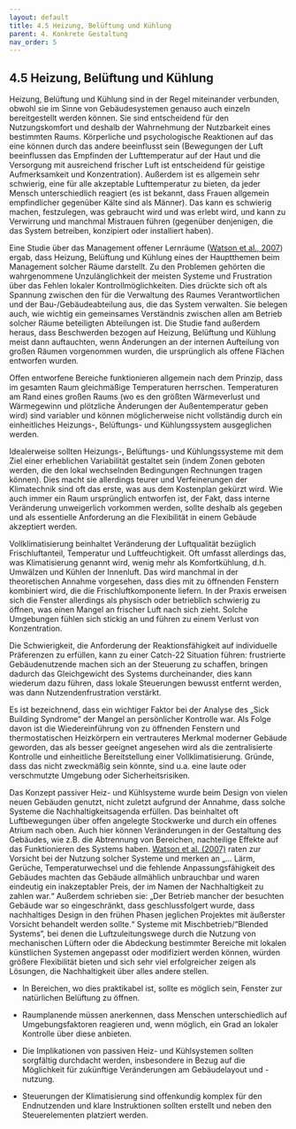 ```yaml
---
layout: default
title: 4.5 Heizung, Belüftung und Kühlung
parent: 4. Konkrete Gestaltung
nav_order: 5
---
```

## 4.5 Heizung, Belüftung und Kühlung

Heizung, Belüftung und Kühlung sind in der Regel miteinander verbunden,
obwohl sie im Sinne von Gebäudesystemen genauso auch einzeln
bereitgestellt werden können. Sie sind entscheidend für den
Nutzungskomfort und deshalb der Wahrnehmung der Nutzbarkeit eines
bestimmten Raums. Körperliche und psychologische Reaktionen auf das eine
können durch das andere beeinflusst sein (Bewegungen der Luft
beeinflussen das Empfinden der Lufttemperatur auf der Haut und die
Versorgung mit ausreichend frischer Luft ist entscheidend für geistige
Aufmerksamkeit und Konzentration). Außerdem ist es allgemein sehr
schwierig, eine für alle akzeptable Lufttemperatur zu bieten, da jeder
Mensch unterschiedlich reagiert (es ist bekannt, dass Frauen allgemein
empfindlicher gegenüber Kälte sind als Männer). Das kann es schwierig
machen, festzulegen, was gebraucht wird und was erlebt wird, und kann zu
Verwirrung und manchmal Mistrauen führen (gegenüber denjenigen, die das
System betreiben, konzipiert oder installiert haben).

Eine Studie über das Management offener Lernräume ([Watson et al., 2007](../11_Referenzen.md))
ergab, dass Heizung, Belüftung und Kühlung eines der Hauptthemen beim
Management solcher Räume darstellt. Zu den Problemen gehörten die
wahrgenommene Unzulänglichkeit der meisten Systeme und Frustration über
das Fehlen lokaler Kontrollmöglichkeiten. Dies drückte sich oft als
Spannung zwischen den für die Verwaltung des Raumes Verantwortlichen und der
Bau-/Gebäudeabteilung aus, die das System verwalten. Sie belegen auch, wie wichtig
ein gemeinsames Verständnis zwischen allen am Betrieb solcher Räume beteiligten
Abteilungen ist. Die Studie
fand außerdem heraus, dass Beschwerden bezogen auf Heizung, Belüftung
und Kühlung meist dann auftauchten, wenn Änderungen an der internen
Aufteilung von großen Räumen vorgenommen wurden, die ursprünglich als
offene Flächen entworfen wurden.

Offen entworfene Bereiche funktionieren allgemein nach dem Prinzip, dass
im gesamten Raum gleichmäßige Temperaturen herrschen. Temperaturen am
Rand eines großen Raums (wo es den größten Wärmeverlust und Wärmegewinn
und plötzliche Änderungen der Außentemperatur geben wird) sind variabler
und können möglicherweise nicht vollständig durch ein einheitliches
Heizungs-, Belüftungs- und Kühlungssystem ausgeglichen werden.

Idealerweise sollten Heizungs-, Belüftungs- und Kühlungssysteme mit dem
Ziel einer erheblichen Variabilität gestaltet sein (indem Zonen geboten
werden, die den lokal wechselnden Bedingungen Rechnungen tragen können).
Dies macht sie allerdings teurer und Verfeinerungen der Klimatechnik
sind oft das erste, was aus dem Kostenplan gekürzt wird. Wie auch immer
ein Raum ursprünglich entworfen ist, der Fakt, dass interne Veränderung
unweigerlich vorkommen werden, sollte deshalb als gegeben und als
essentielle Anforderung an die Flexibilität in einem Gebäude akzeptiert
werden.

Vollklimatisierung beinhaltet Veränderung der Luftqualität bezüglich
Frischluftanteil, Temperatur und Luftfeuchtigkeit. Oft umfasst
allerdings das, was Klimatisierung genannt wird, wenig mehr als
Komfortkühlung, d.h. Umwälzen und Kühlen der Innenluft. Das wird
manchmal in der theoretischen Annahme vorgesehen, dass dies mit zu
öffnenden Fenstern kombiniert wird, die die Frischluftkomponente
liefern. In der Praxis erweisen sich die Fenster allerdings als physisch
oder betrieblich schwierig zu öffnen, was einen Mangel an frischer Luft
nach sich zieht. Solche Umgebungen fühlen sich stickig an und führen zu
einem Verlust von Konzentration.

Die Schwierigkeit, die Anforderung der Reaktionsfähigkeit auf
individuelle Präferenzen zu erfüllen, kann zu einer Catch-22 Situation
führen: frustrierte Gebäudenutzende machen sich an der Steuerung zu
schaffen, bringen dadurch das Gleichgewicht des Systems durcheinander,
dies kann wiederum dazu führen, dass lokale Steuerungen bewusst entfernt
werden, was dann Nutzendenfrustration verstärkt.

Es ist bezeichnend, dass ein wichtiger Faktor bei der Analyse des „Sick
Building Syndrome“ der Mangel an persönlicher Kontrolle war. Als Folge
davon ist die Wiedereinführung von zu öffnenden Fenstern und
thermostatischen Heizkörpern ein vertrauteres Merkmal moderner Gebäude
geworden, das als besser geeignet angesehen wird als die zentralisierte
Kontrolle und einheitliche Bereitstellung einer Vollklimatisierung.
Gründe, dass das nicht zweckmäßig sein könnte, sind u.a. eine laute oder
verschmutzte Umgebung oder Sicherheitsrisiken.

Das Konzept passiver Heiz- und Kühlsysteme wurde beim Design von vielen
neuen Gebäuden genutzt, nicht zuletzt aufgrund der Annahme, dass solche
Systeme die Nachhaltigkeitsagenda erfüllen. Das beinhaltet oft
Luftbewegungen über offen angelegte Stockwerke und durch ein offenes
Atrium nach oben. Auch hier können Veränderungen in der Gestaltung des
Gebäudes, wie z.B. die Abtrennung von Bereichen, nachteilige Effekte auf
das Funktionieren des Systems haben. [Watson et al. (2007)](../11_Referenzen.md) raten zur
Vorsicht bei der Nutzung solcher Systeme und merken an „… Lärm, Gerüche,
Temperaturwechsel und die fehlende Anpassungsfähigkeit des Gebäudes
machten das Gebäude allmählich unbrauchbar und waren eindeutig ein
inakzeptabler Preis, der im Namen der Nachhaltigkeit zu zahlen war.“
Außerdem schrieben sie: „Der Betrieb mancher der besuchten Gebäude war
so eingeschränkt, dass geschlussfolgert wurde, dass nachhaltiges Design
in den frühen Phasen jeglichen Projektes mit äußerster Vorsicht
behandelt werden sollte.“ Systeme mit Mischbetrieb/“Blended Systems“,
bei denen die Luftzuleitungswege durch die Nutzung von mechanischen
Lüftern oder die Abdeckung bestimmter Bereiche mit lokalen künstlichen
Systemen angepasst oder modifiziert werden können, würden größere
Flexibilität bieten und sich sehr viel erfolgreicher zeigen als
Lösungen, die Nachhaltigkeit über alles andere stellen.

-   In Bereichen, wo dies praktikabel ist, sollte es möglich sein,
    Fenster zur natürlichen Belüftung zu öffnen.

-   Raumplanende müssen anerkennen, dass Menschen unterschiedlich auf
    Umgebungsfaktoren reagieren und, wenn möglich, ein Grad an lokaler
    Kontrolle über diese anbieten.

-   Die Implikationen von passiven Heiz- und Kühlsystemen sollten
    sorgfältig durchdacht werden, insbesondere in Bezug auf die
    Möglichkeit für zukünftige Veränderungen am Gebäudelayout und
    -nutzung.

-   Steuerungen der Klimatisierung sind offenkundig komplex für den
    Endnutzenden und klare Instruktionen sollten erstellt und neben den
    Steuerelementen platziert werden.
